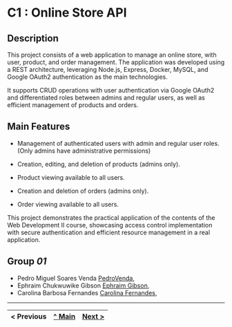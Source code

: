 # C1 : Online Store API

## Description

This project consists of a web application to manage an online store, with user, product, and order management. The application was developed using a REST architecture, leveraging Node.js, Express, Docker, MySQL, and Google OAuth2 authentication as the main technologies.

It supports CRUD operations with user authentication via Google OAuth2 and differentiated roles between admins and regular users, as well as efficient management of products and orders.

## Main Features

- Management of authenticated users with admin and regular user roles. (Only admins have administrative permissions)

- Creation, editing, and deletion of products (admins only).

- Product viewing available to all users.

- Creation and deletion of orders (admins only).

- Order viewing available to all users.

This project demonstrates the practical application of the contents of the Web Development II course, showcasing access control implementation with secure authentication and efficient resource management in a real application.



## Group _01_

* Pedro Miguel Soares Venda [PedroVenda](https://github.com/PedroVenda27),
* Ephraim Chukwuwike Gibson [Ephraim Gibson](https://github.com/EphraimGibson.), 
* Carolina Barbosa Fernandes [Carolina Fernandes](https://github.com/Carolinafbar), 



---

< Previous | [^ Main](../../../) | [Next >](c2.md)
:--- | :---: | ---: 
